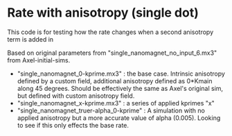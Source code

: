 # Rate with anisotropy (single dot)

This code is for testing how the rate changes when a second anisotropy term is added in

Based on original parameters from "single_nanomagnet_no_input_6.mx3" from Axel-initial-sims.

- "single_nanomagnet_0-kprime.mx3" : the base case. Intrinsic anisotropy defined by a custom field, additional anisotropy defined as 0*Kmain along 45 degrees. Should be effectively the same as Axel's original sim, but defined with custom anisotropy field.
- "single_nanomagnet_x-kprime.mx3" : a series of applied kprimes "x"
- "single_nanomagnet_truer-alpha_0-kprime" : A simulation with no applied anisotropy but a more accurate value of alpha (0.005). Looking to see if this only effects the base rate.
